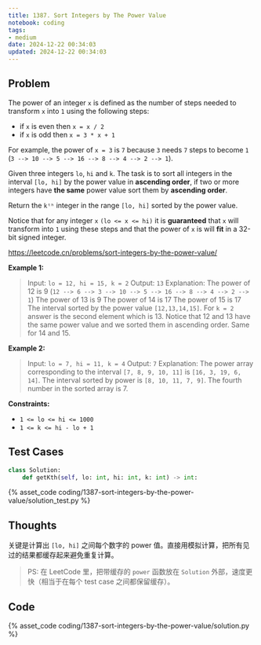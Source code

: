 ```yaml
---
title: 1387. Sort Integers by The Power Value
notebook: coding
tags:
- medium
date: 2024-12-22 00:34:03
updated: 2024-12-22 00:34:03
---
```

## Problem

The power of an integer `x` is defined as the number of steps needed to transform `x` into `1` using the following steps:

- if `x` is even then `x = x / 2`
- if `x` is odd then `x = 3 * x + 1`

For example, the power of `x = 3` is `7` because `3` needs `7` steps to become `1` (`3 --> 10 --> 5 --> 16 --> 8 --> 4 --> 2 --> 1`).

Given three integers `lo`, `hi` and `k`. The task is to sort all integers in the interval `[lo, hi]` by the power value in **ascending order**, if two or more integers have **the same** power value sort them by **ascending order**.

Return the `kᵗʰ` integer in the range `[lo, hi]` sorted by the power value.

Notice that for any integer `x` `(lo <= x <= hi)` it is **guaranteed** that `x` will transform into `1` using these steps and that the power of `x` is will **fit** in a 32-bit signed integer.

<https://leetcode.cn/problems/sort-integers-by-the-power-value/>

**Example 1:**

> Input: `lo = 12, hi = 15, k = 2`
> Output: `13`
> Explanation: The power of 12 is 9 (`12 --> 6 --> 3 --> 10 --> 5 --> 16 --> 8 --> 4 --> 2 --> 1`)
> The power of 13 is 9
> The power of 14 is 17
> The power of 15 is 17
> The interval sorted by the power value `[12,13,14,15]`. For `k = 2` answer is the second element which is 13.
> Notice that 12 and 13 have the same power value and we sorted them in ascending order. Same for 14 and 15.

**Example 2:**

> Input: `lo = 7, hi = 11, k = 4`
> Output: `7`
> Explanation: The power array corresponding to the interval `[7, 8, 9, 10, 11]` is `[16, 3, 19, 6, 14]`.
> The interval sorted by power is `[8, 10, 11, 7, 9]`.
> The fourth number in the sorted array is 7.

**Constraints:**

- `1 <= lo <= hi <= 1000`
- `1 <= k <= hi - lo + 1`

## Test Cases

``` python
class Solution:
    def getKth(self, lo: int, hi: int, k: int) -> int:
```

{% asset_code coding/1387-sort-integers-by-the-power-value/solution_test.py %}

## Thoughts

关键是计算出 `[lo, hi]` 之间每个数字的 power 值。直接用模拟计算，把所有见过的结果都缓存起来避免重复计算。

> PS: 在 LeetCode 里，把带缓存的 `power` 函数放在 `Solution` 外部，速度更快（相当于在每个 test case 之间都保留缓存）。

## Code

{% asset_code coding/1387-sort-integers-by-the-power-value/solution.py %}
